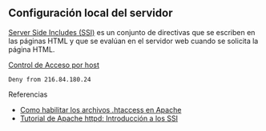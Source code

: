 ## Configuración local del servidor

[Server Side Includes (SSI)](https://es.wikipedia.org/wiki/Server_Side_Includes) es un conjunto de directivas que se escriben en las páginas HTML y que se evalúan en el servidor web cuando se solicita la página HTML.

[Control de Acceso por host](http://httpd.apache.org/docs/2.4/es/howto/access.html#host)

```
Deny from 216.84.180.24
```


Referencias
* [Como habilitar los archivos .htaccess en Apache](http://www.alcancelibre.org/staticpages/index.php/18-como-apache-htaccess)
* [Tutorial de Apache httpd: Introducción a los SSI](http://httpd.apache.org/docs/2.4/es/howto/ssi.html)
